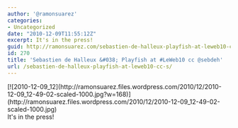 ```yaml
---
author: '@ramonsuarez'
categories:
- Uncategorized
date: "2010-12-09T11:55:12Z"
excerpt: It's in the press!
guid: http://ramonsuarez.com/sebastien-de-halleux-playfish-at-leweb10-cc-s
id: 270
title: 'Sebastien de Halleux &#038; Playfish at #LeWeb10 cc @sebdeh'
url: /sebastien-de-halleux-playfish-at-leweb10-cc-s/
---
```


<div class="p_embed p_image_embed">[![2010-12-09_12](http://ramonsuarez.files.wordpress.com/2010/12/2010-12-09_12-49-02-scaled-1000.jpg?w=168)](http://ramonsuarez.files.wordpress.com/2010/12/2010-12-09_12-49-02-scaled-1000.jpg)</div>It's in the press!
